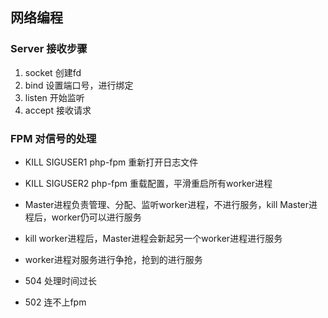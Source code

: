 ## 网络编程

### Server 接收步骤

1. socket 创建fd
1. bind 设置端口号，进行绑定
1. listen 开始监听
1. accept 接收请求

### FPM 对信号的处理

* KILL SIGUSER1 php-fpm 重新打开日志文件
* KILL SIGUSER2 php-fpm 重载配置，平滑重启所有worker进程

* Master进程负责管理、分配、监听worker进程，不进行服务，kill Master进程后，worker仍可以进行服务
* kill worker进程后，Master进程会新起另一个worker进程进行服务
* worker进程对服务进行争抢，抢到的进行服务

* 504 处理时间过长
* 502 连不上fpm

